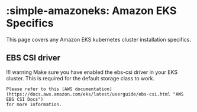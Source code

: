 # :simple-amazoneks: Amazon EKS Specifics

This page covers any Amazon EKS kubernetes cluster installation specifics.

## EBS CSI driver

!!! warning
    Make sure you have enabled the ebs-csi driver in your EKS cluster.
    This is required for the default storage class to work.
    
    Please refer to this [AWS documentation](https://docs.aws.amazon.com/eks/latest/userguide/ebs-csi.html "AWS EBS CSI Docs")
    for more information.

